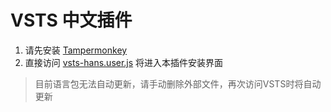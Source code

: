 # VSTS 中文插件

1. 请先安装 [Tampermonkey](https://tampermonkey.net/)
2. 直接访问 [vsts-hans.user.js](https://github.com/tianlalu-team/vsts-hans/raw/master/vsts-hans.user.js) 将进入本插件安装界面

> 目前语言包无法自动更新，请手动删除外部文件，再次访问VSTS时将自动更新
